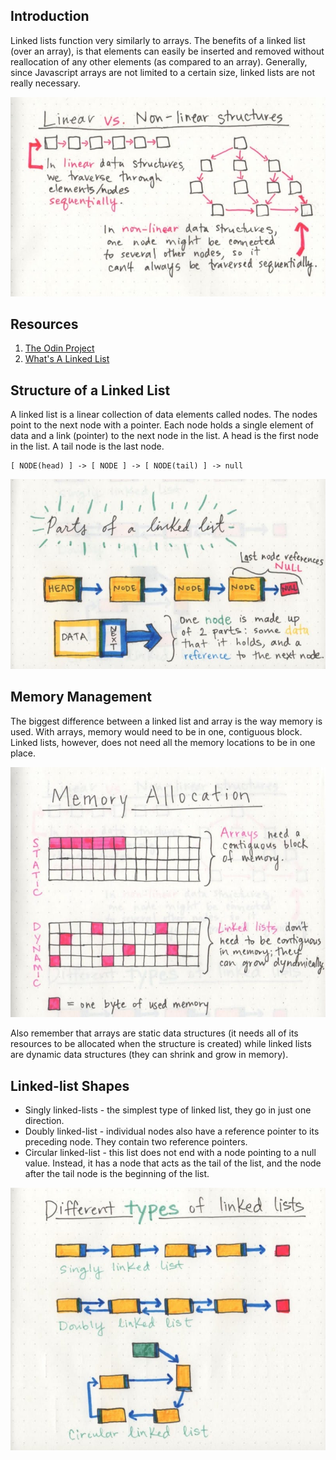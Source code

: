 ## Introduction

Linked lists function very similarly to arrays. The benefits of a linked list (over an array), is that elements can easily be inserted and removed without reallocation of any other elements (as compared to an array). Generally, since Javascript arrays are not limited to a certain size, linked lists are not really necessary.

<img src="images/linear_vs_nonlinear.jpeg">

## Resources

1. [The Odin Project](https://www.theodinproject.com/lessons/javascript-linked-lists)
2. [What's A Linked List](https://dev.to/vaidehijoshi/whats-a-linked-list-anyway)

## Structure of a Linked List

A linked list is a linear collection of data elements called nodes. The nodes point to the next node with a pointer. Each node holds a single element of data and a link (pointer) to the next node in the list. A head is the first node in the list. A tail node is the last node.

    [ NODE(head) ] -> [ NODE ] -> [ NODE(tail) ] -> null

<img src="images/parts_of_linked_list.jpeg">

## Memory Management

The biggest difference between a linked list and array is the way memory is used. With arrays, memory would need to be in one, contiguous block. Linked lists, however, does not need all the memory locations to be in one place. 

<img src="images/memory_management.jpeg">

Also remember that arrays are static data structures (it needs all of its resources to be allocated when the structure is created) while linked lists are dynamic data structures (they can shrink and grow in memory).

## Linked-list Shapes

- Singly linked-lists - the simplest type of linked list, they go in just one direction.
- Doubly linked-list - individual nodes also have a reference pointer to its preceding node. They contain two reference pointers.
- Circular linked-list - this list does not end with a node pointing to a null value. Instead, it has a node that acts as the tail of the list, and the node after the tail node is the beginning of the list.

<img src="images/linked_list_shape.jpeg">